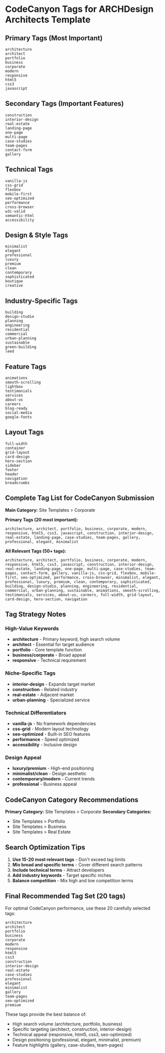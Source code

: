 # CodeCanyon Tags for ARCHDesign Architects Template

## Primary Tags (Most Important)
```
architecture
architect
portfolio
business
corporate
modern
responsive
html5
css3
javascript
```

## Secondary Tags (Important Features)
```
construction
interior-design
real-estate
landing-page
one-page
multi-page
case-studies
team-pages
contact-form
gallery
```

## Technical Tags
```
vanilla-js
css-grid
flexbox
mobile-first
seo-optimized
performance
cross-browser
w3c-valid
semantic-html
accessibility
```

## Design & Style Tags
```
minimalist
elegant
professional
luxury
premium
clean
contemporary
sophisticated
boutique
creative
```

## Industry-Specific Tags
```
building
design-studio
planning
engineering
residential
commercial
urban-planning
sustainable
green-building
leed
```

## Feature Tags
```
animations
smooth-scrolling
lightbox
testimonials
services
about-us
careers
blog-ready
social-media
google-fonts
```

## Layout Tags
```
full-width
container
grid-layout
card-design
hero-section
sidebar
footer
header
navigation
breadcrumbs
```

## Complete Tag List for CodeCanyon Submission
**Main Category:** Site Templates > Corporate

**Primary Tags (20 most important):**
```
architecture, architect, portfolio, business, corporate, modern, responsive, html5, css3, javascript, construction, interior-design, real-estate, landing-page, case-studies, team-pages, gallery, professional, elegant, minimalist
```

**All Relevant Tags (50+ tags):**
```
architecture, architect, portfolio, business, corporate, modern, responsive, html5, css3, javascript, construction, interior-design, real-estate, landing-page, one-page, multi-page, case-studies, team-pages, contact-form, gallery, vanilla-js, css-grid, flexbox, mobile-first, seo-optimized, performance, cross-browser, minimalist, elegant, professional, luxury, premium, clean, contemporary, sophisticated, building, design-studio, planning, engineering, residential, commercial, urban-planning, sustainable, animations, smooth-scrolling, testimonials, services, about-us, careers, full-width, grid-layout, card-design, hero-section, navigation
```

## Tag Strategy Notes

### High-Value Keywords
- **architecture** - Primary keyword, high search volume
- **architect** - Essential for target audience
- **portfolio** - Core template function
- **business/corporate** - Broad appeal
- **responsive** - Technical requirement

### Niche-Specific Tags
- **interior-design** - Expands target market
- **construction** - Related industry
- **real-estate** - Adjacent market
- **urban-planning** - Specialized service

### Technical Differentiators
- **vanilla-js** - No framework dependencies
- **css-grid** - Modern layout technology
- **seo-optimized** - Built-in SEO features
- **performance** - Speed optimized
- **accessibility** - Inclusive design

### Design Appeal
- **luxury/premium** - High-end positioning
- **minimalist/clean** - Design aesthetic
- **contemporary/modern** - Current trends
- **professional** - Business appeal

## CodeCanyon Category Recommendations

**Primary Category:** Site Templates > Corporate
**Secondary Categories:** 
- Site Templates > Portfolio
- Site Templates > Business
- Site Templates > Real Estate

## Search Optimization Tips

1. **Use 15-20 most relevant tags** - Don't exceed tag limits
2. **Mix broad and specific terms** - Cover different search patterns
3. **Include technical terms** - Attract developers
4. **Add industry keywords** - Target specific niches
5. **Balance competition** - Mix high and low competition terms

## Final Recommended Tag Set (20 tags)
For optimal CodeCanyon performance, use these 20 carefully selected tags:

```
architecture
architect  
portfolio
business
corporate
modern
responsive
html5
css3
construction
interior-design
real-estate
case-studies
professional
elegant
minimalist
gallery
team-pages
seo-optimized
premium
```

These tags provide the best balance of:
- High search volume (architecture, portfolio, business)
- Specific targeting (architect, construction, interior-design)
- Technical appeal (responsive, html5, css3, seo-optimized)
- Design positioning (professional, elegant, minimalist, premium)
- Feature highlights (gallery, case-studies, team-pages)
